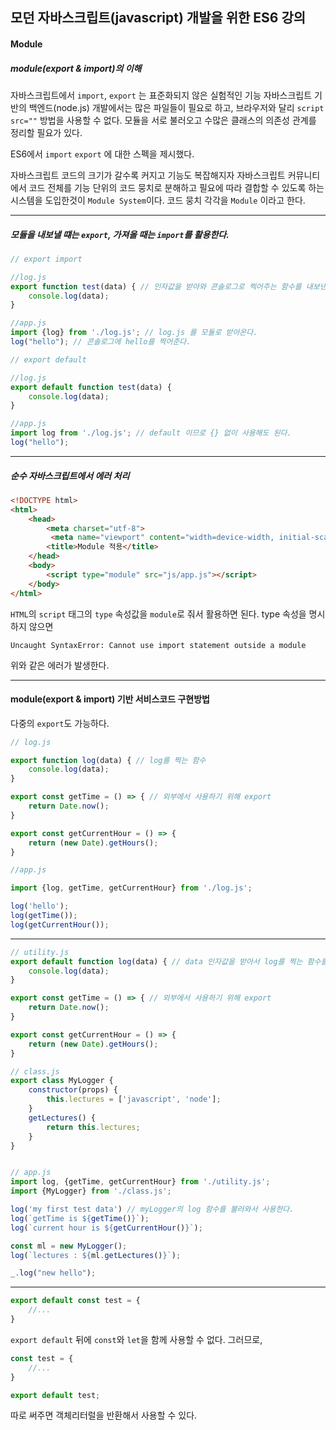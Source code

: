 ## 모던 자바스크립트(javascript) 개발을 위한 ES6 강의

#### Module

##### module(export & import)의 이해

자바스크립트에서 `import`, `export` 는 표준화되지 않은 실험적인 기능
자바스크립트 기반의 백엔드(node.js) 개발에서는 많은 파일들이 필요로 하고, 브라우저와 달리 `script src=""` 방법을 사용할 수 없다. 모듈을 서로 불러오고 수많은 클래스의 의존성 관계를 정리할 필요가 있다.

ES6에서 `import` `export` 에 대한 스펙을 제시했다.

자바스크립트 코드의 크기가 갈수록 커지고 기능도 복잡해지자 자바스크립트 커뮤니티에서 코드 전체를 기능 단위의 코드 뭉치로 분해하고 필요에 따라 결합할 수 있도록 하는 시스템을 도입한것이 `Module System`이다. 코드 뭉치 각각을 `Module` 이라고 한다.

----

##### 모듈을 내보낼 떄는 `export`, 가져올 때는 `import`를 활용한다.

```js
// export import

//log.js
export function test(data) { // 인자값을 받아와 콘솔로그로 찍어주는 함수를 내보낸다.
    console.log(data);
}

//app.js
import {log} from './log.js'; // log.js 를 모듈로 받아온다.
log("hello"); // 콘솔로그에 hello를 찍어준다.
```

```js
// export default

//log.js
export default function test(data) {
    console.log(data);
}

//app.js
import log from './log.js'; // default 이므로 {} 없이 사용해도 된다.
log("hello");
```

----

##### 순수 자바스크립트에서 에러 처리

```html
<!DOCTYPE html>
<html>
    <head>
        <meta charset="utf-8">
         <meta name="viewport" content="width=device-width, initial-scale=1.0">
        <title>Module 적용</title>
    </head>
    <body>
        <script type="module" src="js/app.js"></script>
    </body>
</html>
```

`HTML`의 `script` 태그의 `type` 속성값을 `module`로 줘서 활용하면 된다.
type 속성을 명시하지 않으면

```
Uncaught SyntaxError: Cannot use import statement outside a module
```

위와 같은 에러가 발생한다.

----

#### module(export & import) 기반 서비스코드 구현방법

다중의 `export`도 가능하다.

```js
// log.js

export function log(data) { // log를 찍는 함수
    console.log(data);
}

export const getTime = () => { // 외부에서 사용하기 위해 export
    return Date.now();
}

export const getCurrentHour = () => {
    return (new Date).getHours();
}

//app.js

import {log, getTime, getCurrentHour} from './log.js';

log('hello');
log(getTime());
log(getCurrentHour());
```

----

```js
// utility.js
export default function log(data) { // data 인자값을 받아서 log를 찍는 함수를 내보낸다.
    console.log(data);
}

export const getTime = () => { // 외부에서 사용하기 위해 export
    return Date.now();
}

export const getCurrentHour = () => {
    return (new Date).getHours();
}

// class.js
export class MyLogger {
    constructor(props) {
        this.lectures = ['javascript', 'node'];
    }
    getLectures() {
        return this.lectures;
    }
}


// app.js
import log, {getTime, getCurrentHour} from './utility.js';
import {MyLogger} from './class.js';

log('my first test data') // myLogger의 log 함수를 불러와서 사용한다.
log(`getTime is ${getTime()}`);
log(`current hour is ${getCurrentHour()}`);

const ml = new MyLogger();
log(`lectures : ${ml.getLectures()}`);

_.log("new hello");
```

----

```js
export default const test = {
    //...
}
```

`export default` 뒤에 `const`와 `let`을 함께 사용할 수 없다.
그러므로,

```js
const test = {
    //...
}

export default test;
```
따로 써주면 객체리터럴을 반환해서 사용할 수 있다.